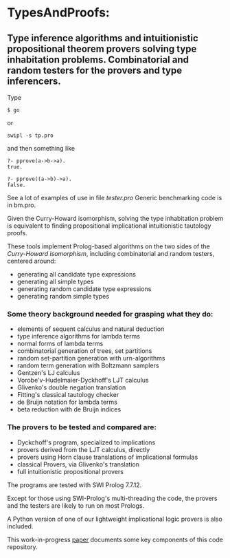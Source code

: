 # TypesAndProofs:

## Type inference algorithms and intuitionistic propositional theorem provers solving type inhabitation problems. Combinatorial and random testers for the provers and type inferencers.

Type

```
$ go
```

or

```
swipl -s tp.pro
```
and then something like

```
?- pprove(a->b->a).
true.
```

```
?- pprove((a->b)->a).
false.
```

See a lot of examples of use in file *tester.pro*
Generic benchmarking code is in bm.pro.

Given the Curry-Howard isomorphism, solving the type inhabitation problem is equivalent to finding propositional implicational intuitionistic tautology proofs.

These tools implement Prolog-based algorithms on the two sides of the *Curry-Howard isomorphism*, including combinatorial and random testers, centered around:

- generating all candidate type expressions
- generating all simple types
- generating random candidate type expressions
- generating random simple types

### Some theory background needed for grasping what they do:

- elements of sequent calculus and natural deduction
- type inference algorithms for lambda terms
- normal forms of lambda terms
- combinatorial generation of trees, set partitions
- random set-partition generation with urn-algorithms 
- random term generation with Boltzmann samplers
- Gentzen's LJ calculus
- Vorobe'v-Hudelmaier-Dyckhoff's LJT calculus
- Glivenko's double negation translation
- Fitting's classical tautology checker
- de Bruijn notation for lambda terms
- beta reduction with de Bruijn indices


### The provers to be tested and compared are:

- Dyckchoff's program, specialized to implications
- provers derived from the LJT calculus, directly
- provers using Horn clause translations of implicational formulas
- classical Provers, via Glivenko's translation
- full intuitionistic propositional provers

The programs are tested with SWI Prolog 7.7.12.

Except for those using SWI-Prolog's multi-threading the code, the provers and the testers are likely to run on most Prologs.

A Python version of one of our lightweight implicational logic provers is also included.

This work-in-progress [paper](https://github.com/ptarau/TypesAndProofs/tree/master/docs/iprover.pdf) documents some key components of this code repository.
